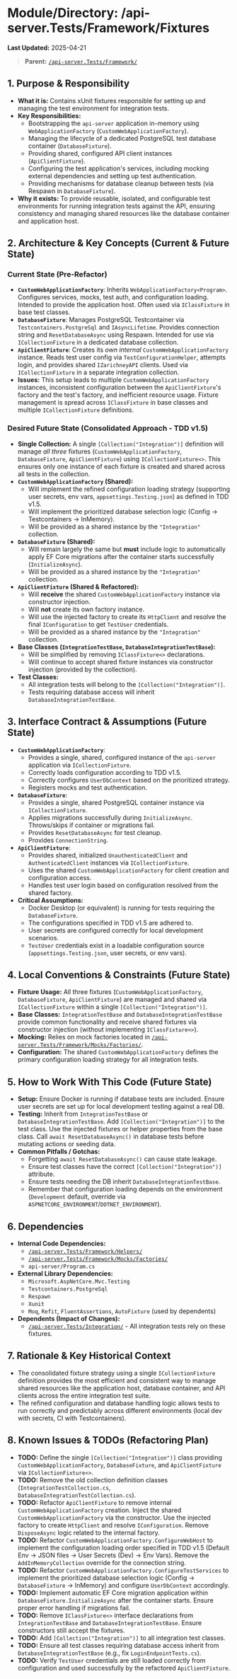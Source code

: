 # Module/Directory: /api-server.Tests/Framework/Fixtures

**Last Updated:** 2025-04-21

> **Parent:** [`/api-server.Tests/Framework/`](../README.md)

## 1. Purpose & Responsibility

* **What it is:** Contains xUnit fixtures responsible for setting up and managing the test environment for integration tests.
* **Key Responsibilities:**
  * Bootstrapping the `api-server` application in-memory using `WebApplicationFactory` (`CustomWebApplicationFactory`).
  * Managing the lifecycle of a dedicated PostgreSQL test database container (`DatabaseFixture`).
  * Providing shared, configured API client instances (`ApiClientFixture`).
  * Configuring the test application's services, including mocking external dependencies and setting up test authentication.
  * Providing mechanisms for database cleanup between tests (via Respawn in `DatabaseFixture`).
* **Why it exists:** To provide reusable, isolated, and configurable test environments for running integration tests against the API, ensuring consistency and managing shared resources like the database container and application host.

## 2. Architecture & Key Concepts (Current & Future State)

### Current State (Pre-Refactor)

* **`CustomWebApplicationFactory`**: Inherits `WebApplicationFactory<Program>`. Configures services, mocks, test auth, and configuration loading. Intended to provide the application host. Often used via `IClassFixture` in base test classes.
* **`DatabaseFixture`**: Manages PostgreSQL Testcontainer via `Testcontainers.PostgreSql` and `IAsyncLifetime`. Provides connection string and `ResetDatabaseAsync` using Respawn. Intended for use via `ICollectionFixture` in a dedicated database collection.
* **`ApiClientFixture`**: Creates its *own internal* `CustomWebApplicationFactory` instance. Reads test user config via `TestConfigurationHelper`, attempts login, and provides shared `IZarichneyAPI` clients. Used via `ICollectionFixture` in a separate integration collection.
* **Issues:** This setup leads to multiple `CustomWebApplicationFactory` instances, inconsistent configuration between the `ApiClientFixture`'s factory and the test's factory, and inefficient resource usage. Fixture management is spread across `IClassFixture` in base classes and multiple `ICollectionFixture` definitions.

### Desired Future State (Consolidated Approach - TDD v1.5)

* **Single Collection:** A single `[Collection("Integration")]` definition will manage *all three* fixtures (`CustomWebApplicationFactory`, `DatabaseFixture`, `ApiClientFixture`) using `ICollectionFixture<>`. This ensures only one instance of each fixture is created and shared across all tests in the collection.
* **`CustomWebApplicationFactory` (Shared):**
  * Will implement the refined configuration loading strategy (supporting user secrets, env vars, `appsettings.Testing.json`) as defined in TDD v1.5.
  * Will implement the prioritized database selection logic (Config -> Testcontainers -> InMemory).
  * Will be provided as a shared instance by the `"Integration"` collection.
* **`DatabaseFixture` (Shared):**
  * Will remain largely the same but **must** include logic to automatically apply EF Core migrations after the container starts successfully (`InitializeAsync`).
  * Will be provided as a shared instance by the `"Integration"` collection.
* **`ApiClientFixture` (Shared & Refactored):**
  * Will **receive** the shared `CustomWebApplicationFactory` instance via constructor injection.
  * Will **not** create its own factory instance.
  * Will use the injected factory to create its `HttpClient` and resolve the final `IConfiguration` to get `TestUser` credentials.
  * Will be provided as a shared instance by the `"Integration"` collection.
* **Base Classes (`IntegrationTestBase`, `DatabaseIntegrationTestBase`):**
  * Will be simplified by removing `IClassFixture<>` declarations.
  * Will continue to accept shared fixture instances via constructor injection (provided by the collection).
* **Test Classes:**
  * All integration tests will belong to the `[Collection("Integration")]`.
  * Tests requiring database access will inherit `DatabaseIntegrationTestBase`.

## 3. Interface Contract & Assumptions (Future State)

* **`CustomWebApplicationFactory`**:
  * Provides a single, shared, configured instance of the `api-server` application via `ICollectionFixture`.
  * Correctly loads configuration according to TDD v1.5.
  * Correctly configures `UserDbContext` based on the prioritized strategy.
  * Registers mocks and test authentication.
* **`DatabaseFixture`**:
  * Provides a single, shared PostgreSQL container instance via `ICollectionFixture`.
  * Applies migrations successfully during `InitializeAsync`. Throws/skips if container or migrations fail.
  * Provides `ResetDatabaseAsync` for test cleanup.
  * Provides `ConnectionString`.
* **`ApiClientFixture`**:
  * Provides shared, initialized `UnauthenticatedClient` and `AuthenticatedClient` instances via `ICollectionFixture`.
  * Uses the shared `CustomWebApplicationFactory` for client creation and configuration access.
  * Handles test user login based on configuration resolved from the shared factory.
* **Critical Assumptions:**
  * Docker Desktop (or equivalent) is running for tests requiring the `DatabaseFixture`.
  * The configurations specified in TDD v1.5 are adhered to.
  * User secrets are configured correctly for local development scenarios.
  * `TestUser` credentials exist in a loadable configuration source (`appsettings.Testing.json`, user secrets, or env vars).

## 4. Local Conventions & Constraints (Future State)

* **Fixture Usage:** All three fixtures (`CustomWebApplicationFactory`, `DatabaseFixture`, `ApiClientFixture`) are managed and shared via `ICollectionFixture` within a single `[Collection("Integration")]`.
* **Base Classes:** `IntegrationTestBase` and `DatabaseIntegrationTestBase` provide common functionality and receive shared fixtures via constructor injection (without implementing `IClassFixture<>`).
* **Mocking:** Relies on mock factories located in [`/api-server.Tests/Framework/Mocks/Factories/`](../Mocks/Factories/README.md).
* **Configuration:** The shared `CustomWebApplicationFactory` defines the primary configuration loading strategy for all integration tests.

## 5. How to Work With This Code (Future State)

* **Setup:** Ensure Docker is running if database tests are included. Ensure user secrets are set up for local development testing against a real DB.
* **Testing:** Inherit from `IntegrationTestBase` or `DatabaseIntegrationTestBase`. Add `[Collection("Integration")]` to the test class. Use the injected fixtures or helper properties from the base class. Call `await ResetDatabaseAsync()` in database tests before mutating actions or seeding data.
* **Common Pitfalls / Gotchas:**
  * Forgetting `await ResetDatabaseAsync()` can cause state leakage.
  * Ensure test classes have the correct `[Collection("Integration")]` attribute.
  * Ensure tests needing the DB inherit `DatabaseIntegrationTestBase`.
  * Remember that configuration loading depends on the environment (`Development` default, override via `ASPNETCORE_ENVIRONMENT`/`DOTNET_ENVIRONMENT`).

## 6. Dependencies

* **Internal Code Dependencies:**
  * [`/api-server.Tests/Framework/Helpers/`](../Helpers/README.md)
  * [`/api-server.Tests/Framework/Mocks/Factories/`](../Mocks/Factories/README.md)
  * `api-server/Program.cs`
* **External Library Dependencies:**
  * `Microsoft.AspNetCore.Mvc.Testing`
  * `Testcontainers.PostgreSql`
  * `Respawn`
  * `Xunit`
  * `Moq`, `Refit`, `FluentAssertions`, `AutoFixture` (used by dependents)
* **Dependents (Impact of Changes):**
  * [`/api-server.Tests/Integration/`](../Integration/README.md) - All integration tests rely on these fixtures.

## 7. Rationale & Key Historical Context

* The consolidated fixture strategy using a single `ICollectionFixture` definition provides the most efficient and consistent way to manage shared resources like the application host, database container, and API clients across the entire integration test suite.
* The refined configuration and database handling logic allows tests to run correctly and predictably across different environments (local dev with secrets, CI with Testcontainers).

## 8. Known Issues & TODOs (Refactoring Plan)

* **TODO:** Define the single `[Collection("Integration")]` class providing `CustomWebApplicationFactory`, `DatabaseFixture`, and `ApiClientFixture` via `ICollectionFixture<>`.
* **TODO:** Remove the old collection definition classes (`IntegrationTestCollection.cs`, `DatabaseIntegrationTestCollection.cs`).
* **TODO:** Refactor `ApiClientFixture` to remove internal `CustomWebApplicationFactory` creation. Inject the shared `CustomWebApplicationFactory` via the constructor. Use the injected factory to create `HttpClient` and resolve `IConfiguration`. Remove `DisposeAsync` logic related to the internal factory.
* **TODO:** Refactor `CustomWebApplicationFactory.ConfigureWebHost` to implement the configuration loading order specified in TDD v1.5 (Default Env -> JSON files -> User Secrets (Dev) -> Env Vars). Remove the `AddInMemoryCollection` override for the connection string.
* **TODO:** Refactor `CustomWebApplicationFactory.ConfigureTestServices` to implement the prioritized database selection logic (Config -> `DatabaseFixture` -> InMemory) and configure `UserDbContext` accordingly.
* **TODO:** Implement automatic EF Core migration application within `DatabaseFixture.InitializeAsync` after the container starts. Ensure proper error handling if migrations fail.
* **TODO:** Remove `IClassFixture<>` interface declarations from `IntegrationTestBase` and `DatabaseIntegrationTestBase`. Ensure constructors still accept the fixtures.
* **TODO:** Add `[Collection("Integration")]` to all integration test classes.
* **TODO:** Ensure all test classes requiring database access inherit from `DatabaseIntegrationTestBase` (e.g., fix `LoginEndpointTests.cs`).
* **TODO:** Verify `TestUser` credentials are still loaded correctly from configuration and used successfully by the refactored `ApiClientFixture`.

